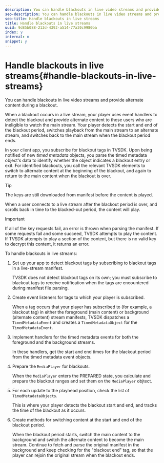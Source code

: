 ```yaml
---
description: You can handle blackouts in live video streams and provide alternate content during a blackout.
seo-description: You can handle blackouts in live video streams and provide alternate content during a blackout.
seo-title: Handle blackouts in live streams
title: Handle blackouts in live streams
uuid: 9d85b088-213d-4392-a514-77a30c9980ba
index: y
internal: n
snippet: y
---
```


# Handle blackouts in live streams{#handle-blackouts-in-live-streams}

You can handle blackouts in live video streams and provide alternate content during a blackout.

When a blackout occurs in a live stream, your player uses event handlers to detect the blackout and provide alternate content to those users who are ineligible to watch the main stream. Your player detects the start and end of the blackout period, switches playback from the main stream to an alternate stream, and switches back to the main stream when the blackout period ends.

In your client app, you subscribe for blackout tags in TVSDK. Upon being notified of new *timed metadata* objects, you parse the timed metadata object's data to identify whether the object indicates a blackout entry or exit. For identified blackouts, you call the relevant TVSDK elements to switch to alternate content at the beginning of the blackout, and again to return to the main content when the blackout is over.

>[!TIP]
>
>The keys are still downloaded from manifest before the content is played.

When a user connects to a live stream after the blackout period is over, and scrolls back in time to the blacked-out period, the content will play. 

>[!IMPORTANT]
>
>If all of the key requests fail, an error is thrown when parsing the manifest. If some requests fail and some succeed, TVSDK attempts to play the content. If TVSDK attempts to play a section of the content, but there is no valid key to decrypt this content, it returns an error.

To handle blackouts in live streams:

1. Set up your app to detect blackout tags by subscribing to blackout tags in a live-stream manifest.

   TVSDK does not detect blackout tags on its own; you must subscribe to blackout tags to receive notification when the tags are encountered during manifest file parsing. 
1. Create event listeners for tags to which your player is subscribed.

   When a tag occurs that your player has subscribed to (for example, a blackout tag) in either the foreground (main content) or background (alternate content) stream manifests, TVSDK dispatches a `TimedMetadataEvent` and creates a `TimedMetadataObject` for the `TimedMetadataEvent`. 
1. Implement handlers for the timed metadata events for both the foreground and the background streams.

   In these handlers, get the start and end times for the blackout period from the timed metadata event objects. 
1. Prepare the `MediaPlayer` for blackouts.

   When the `MediaPlayer` enters the PREPARED state, you calculate and prepare the blackout ranges and set them on the `MediaPlayer` objtect. 

1. For each update to the playhead position, check the list of `TimedMetadataObjects`.

   This is where your player detects the blackout start and end, and tracks the time of the blackout as it occurs. 

1. Create methods for switching content at the start and end of the blackout period.

   When the blackout period starts, switch the main content to the background and switch the alternate content to become the main stream. Continue to fetch and parse the original manifest in the background and keep checking for the "blackout end" tag, so that the player can rejoin the original stream when the blackout ends.

